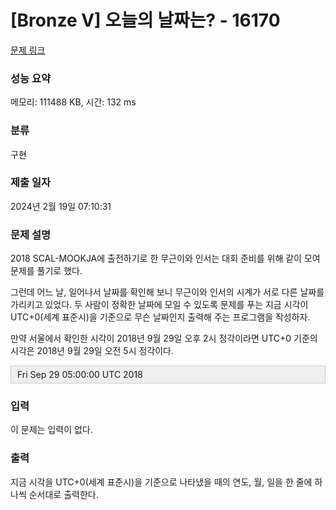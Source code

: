 # [Bronze V] 오늘의 날짜는? - 16170 

[문제 링크](https://www.acmicpc.net/problem/16170) 

### 성능 요약

메모리: 111488 KB, 시간: 132 ms

### 분류

구현

### 제출 일자

2024년 2월 19일 07:10:31

### 문제 설명

<p>2018 SCAL-MOOKJA에 출전하기로 한 무근이와 인서는 대회 준비를 위해 같이 모여 문제를 풀기로 했다.</p>

<p>그런데 어느 날, 일어나서 날짜를 확인해 보니 무근이와 인서의 시계가 서로 다른 날짜를 가리키고 있었다. 두 사람이 정확한 날짜에 모일 수 있도록 문제를 푸는 지금 시각이 UTC+0(세계 표준시)을 기준으로 무슨 날짜인지 출력해 주는 프로그램을 작성하자.</p>

<p>만약 서울에서 확인한 시각이 2018년 9월 29일 오후 2시 정각이라면 UTC+0 기준의 시각은 2018년 9월 29일 오전 5시 정각이다.</p>

<div style="background:#eeeeee;border:1px solid #cccccc;padding:5px 10px;">Fri Sep 29 05:00:00 UTC 2018</div>

### 입력 

 <p>이 문제는 입력이 없다.</p>

### 출력 

 <p>지금 시각을 UTC+0(세계 표준시)을 기준으로 나타냈을 때의 연도, 월, 일을 한 줄에 하나씩 순서대로 출력한다.</p>

